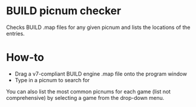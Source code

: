 # BUILD picnum checker
Checks BUILD .map files for any given picnum and lists the locations of the entries.

# How-to
- Drag a v7-compliant BUILD engine .map file onto the program window
- Type in a picnum to search for

You can also list the most common picnums for each game (list not comprehensive) by selecting a game from the drop-down menu.

